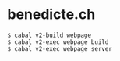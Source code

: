 benedicte.ch
============

```shell
$ cabal v2-build webpage
$ cabal v2-exec webpage build
$ cabal v2-exec webpage server
```
